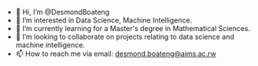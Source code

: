 - 👋 Hi, I’m @DesmondBoateng
- 👀 I’m interested in Data Science, Machine Intelligence.
- 🌱 I’m currently learning for a Master's degree in Mathematical Sciences. 
- 💞️ I’m looking to collaborate on projects relating to data science and machine intelligence. 
- 📫 How to reach me via email: desmond.boateng@aims.ac.rw

<!---
DesmondBoateng/DesmondBoateng is a ✨ special ✨ repository because its `README.md` (this file) appears on your GitHub profile.
You can click the Preview link to take a look at your changes.
--->
